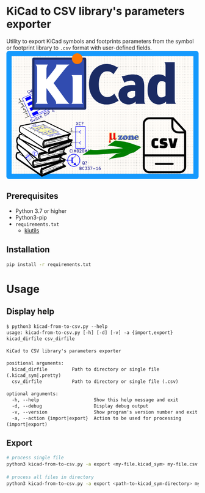 # KiCad to CSV library's parameters exporter

Utility to export KiCad symbols and footprints parameters from the symbol or footprint library to `.csv` format with user-defined fields.
![logo](docs/logo.png)


## Prerequisites

- Python 3.7 or higher
- Python3-pip
- `requirements.txt`
  - [kiutils](https://github.com/mvnmgrx/kiutils)


## Installation

```sh
pip install -r requirements.txt
```


# Usage

## Display help

```
$ python3 kicad-from-to-csv.py --help
usage: kicad-from-to-csv.py [-h] [-d] [-v] -a {import,export} kicad_dirfile csv_dirfile

KiCad to CSV library's parameters exporter

positional arguments:
  kicad_dirfile         Path to directory or single file (.kicad_sym|.pretty)
  csv_dirfile           Path to directory or single file (.csv)

optional arguments:
  -h, --help                    Show this help message and exit
  -d, --debug                   Display debug output
  -v, --version                 Show program's version number and exit
  -a, --action {import|export}  Action to be used for processing (import|export)
```


## Export

```sh
# process single file
python3 kicad-from-to-csv.py -a export <my-file.kicad_sym> my-file.csv

# process all files in directory
python3 kicad-from-to-csv.py -a export <path-to-kicad_sym-directory> my-dir.csv
```
